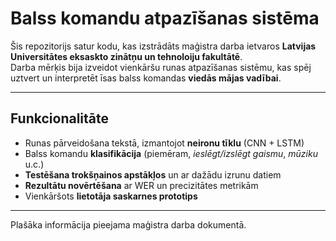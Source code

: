 # Balss komandu atpazīšanas sistēma

Šis repozitorijs satur kodu, kas izstrādāts maģistra darba ietvaros **Latvijas Universitātes eksaskto zinātņu un tehnoloiju fakultātē**.  
Darba mērķis bija izveidot vienkāršu runas atpazīšanas sistēmu, kas spēj uztvert un interpretēt īsas balss komandas **viedās mājas vadībai**.

---

## Funkcionalitāte

- Runas pārveidošana tekstā, izmantojot **neironu tīklu** (CNN + LSTM)
- Balss komandu **klasifikācija** (piemēram, *ieslēgt/izslēgt gaismu*, *mūziku* u.c.)
- **Testēšana trokšņainos apstākļos** un ar dažādu izrunu datiem
- **Rezultātu novērtēšana** ar WER un precizitātes metrikām
- Vienkāršots **lietotāja saskarnes prototips**

---

Plašāka informācija pieejama maģistra darba dokumentā.
